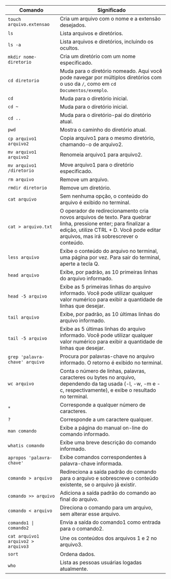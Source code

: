 | Comando                    | Significado                                                                                                  |
|----------------------------|--------------------------------------------------------------------------------------------------------------|
| `touch arquivo.extensao`   | Cria um arquivo com o nome e a extensão desejados.                                                           |
| `ls`                       | Lista arquivos e diretórios.                                                                                |
| `ls -a`                    | Lista arquivos e diretórios, incluindo os ocultos.                                                           |
| `mkdir nome-diretorio`     | Cria um diretório com um nome especificado.                                                                  |
| `cd diretorio`             | Muda para o diretório nomeado. Aqui você pode navegar por múltiplos diretórios com o uso da `/`, como em `cd Documentos/exemplo`. |
| `cd`                       | Muda para o diretório inicial.                                                                              |
| `cd ~`                     | Muda para o diretório inicial.                                                                              |
| `cd ..`                    | Muda para o diretório-pai do diretório atual.                                                               |
| `pwd`                      | Mostra o caminho do diretório atual.                                                                        |
| `cp arquivo1 arquivo2`     | Copia arquivo1 para o mesmo diretório, chamando-o de arquivo2.                                                |
| `mv arquivo1 arquivo2`     | Renomeia arquivo1 para arquivo2.                                                                            |
| `mv arquivo1 /diretorio`   | Move arquivo1 para o diretório especificado.                                                                 |
| `rm arquivo`               | Remove um arquivo.                                                                                         |
| `rmdir diretorio`          | Remove um diretório.                                                                                        |
| `cat arquivo`              | Sem nenhuma opção, o conteúdo do arquivo é exibido no terminal.                                             |
| `cat > arquivo.txt`        | O operador de redirecionamento cria novos arquivos de texto. Para quebrar linha, pressione enter; para finalizar a edição, utilize CTRL + D. Você pode editar arquivos, mas irá sobrescrever o conteúdo. |
| `less arquivo`             | Exibe o conteúdo do arquivo no terminal, uma página por vez. Para sair do terminal, aperte a tecla Q.         |
| `head arquivo`             | Exibe, por padrão, as 10 primeiras linhas do arquivo informado.                                             |
| `head -5 arquivo`          | Exibe as 5 primeiras linhas do arquivo informado. Você pode utilizar qualquer valor numérico para exibir a quantidade de linhas que desejar. |
| `tail arquivo`             | Exibe, por padrão, as 10 últimas linhas do arquivo informado.                                                |
| `tail -5 arquivo`          | Exibe as 5 últimas linhas do arquivo informado. Você pode utilizar qualquer valor numérico para exibir a quantidade de linhas que desejar. |
| `grep 'palavra-chave' arquivo` | Procura por palavras-chave no arquivo informado. O retorno é exibido no terminal. |
| `wc arquivo`               | Conta o número de linhas, palavras, caracteres ou bytes no arquivo, dependendo da tag usada (-l, -w, -m e -c, respectivamente), e exibe o resultado no terminal. |
| `*`                        | Corresponde a qualquer número de caracteres.                                                               |
| `?`                        | Corresponde a um caractere qualquer.                                                                        |
| `man comando`              | Exibe a página do manual on-line do comando informado.                                                      |
| `whatis comando`           | Exibe uma breve descrição do comando informado.                                                              |
| `apropos 'palavra-chave'`  | Exibe comandos correspondentes à palavra-chave informada.                                                    |
| `comando > arquivo`        | Redireciona a saída padrão do comando para o arquivo e sobrescreve o conteúdo existente, se o arquivo já existir. |
| `comando >> arquivo`       | Adiciona a saída padrão do comando ao final do arquivo.                                                      |
| `comando < arquivo`        | Direciona o comando para um arquivo, sem alterar esse arquivo.                                               |
| `comando1 \| comando2`      | Envia a saída do comando1 como entrada para o comando2.                                                      |
| `cat arquivo1 arquivo2 > arquivo3` | Une os conteúdos dos arquivos 1 e 2 no arquivo3.                                                       |
| `sort`                     | Ordena dados.                                                                                                |
| `who`                      | Lista as pessoas usuárias logadas atualmente.                                                               |
